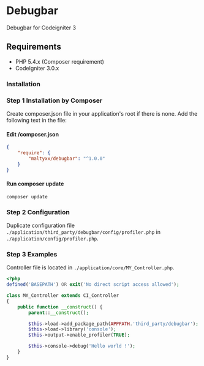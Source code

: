 # Debugbar
Debugbar for Codeigniter 3

## Requirements

- PHP 5.4.x (Composer requirement)
- CodeIgniter 3.0.x

### Installation
### Step 1 Installation by Composer
Create composer.json file in your application's root if there is none. Add the following text in the file:
#### Edit /composer.json
```json
{
    "require": {
        "maltyxx/debugbar": "^1.0.0"
    }
}
```
#### Run composer update
```shell
composer update
```
### Step 2 Configuration
Duplicate configuration file `./application/third_party/debugbar/config/profiler.php` in `./application/config/profiler.php`.

### Step 3 Examples
Controller file is located in `./application/core/MY_Controller.php`.
```php
<?php
defined('BASEPATH') OR exit('No direct script access allowed');

class MY_Controller extends CI_Controller
{
    public function __construct() {
        parent::__construct();

        $this->load->add_package_path(APPPATH.'third_party/debugbar');
        $this->load->library('console');
        $this->output->enable_profiler(TRUE);

        $this->console->debug('Hello world !');
    }
}
```